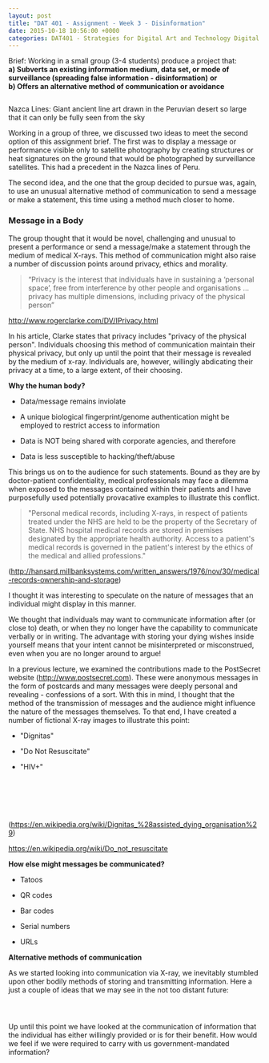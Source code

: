 ```yaml
---
layout: post
title: "DAT 401 - Assignment - Week 3 - Disinformation"
date: 2015-10-18 10:56:00 +0000
categories: DAT401 - Strategies for Digital Art and Technology Digital Art and Technology
---
```


Brief: Working in a small group (3-4 students) produce a project that:<br>**a) Subverts an existing information medium, data set, or mode of surveillance (spreading false information - disinformation)** **or** <br>**b) Offers an alternative method of communication or avoidance**

<figure class="wp-block-gallery alignleft has-nested-images columns-default is-cropped"><figure class="wp-block-image size-medium"><a href="{{ site.baseurl }}/wp-content/uploads/2023/04/nazca_lines.jpg"><img src="https://www.circleseven.co.uk/wp-content/uploads/2023/04/nazca_lines-300x240.jpg" alt="" class="wp-image-539"/></a></figure>
</figure>

Nazca Lines: Giant ancient line art drawn in the Peruvian desert so large that it can only be fully seen from the sky

Working in a group of three, we discussed two ideas to meet the second option of this assignment brief. The first was to display a message or performance visible only to satellite photography by creating structures or heat signatures on the ground that would be photographed by surveillance satellites. This had a precedent in the Nazca lines of Peru.

The second idea, and the one that the group decided to pursue was, again, to use an unusual alternative method of communication to send a message or make a statement, this time using a method much closer to home.

<h3 class="wp-block-heading">Message in a Body</h3>

The group thought that it would be novel, challenging and unusual to present a performance or send a message/make a statement through the medium of medical X-rays. This method of communication might also raise a number of discussion points around privacy, ethics and morality.

<blockquote class="wp-block-quote"><p>“Privacy is the interest that individuals have in sustaining a ‘personal space’, free from interference by other people and organisations ... privacy has multiple dimensions, including privacy of the physical person”</p>
</blockquote>

<p><a href="http://www.rogerclarke.com/DV/IPrivacy.html">http://www.rogerclarke.com/DV/IPrivacy.html</a></p>

In his article, Clarke states that privacy includes "privacy of the physical person". Individuals choosing this method of communication maintain their physical privacy, but only up until the point that their message is revealed by the medium of x-ray. Individuals are, however, willingly abdicating their privacy at a time, to a large extent, of their choosing.

**Why the human body?**

- Data/message remains inviolate

- A unique biological fingerprint/genome authentication might be employed to restrict access to information

- Data is NOT being shared with corporate agencies, and therefore

- Data is less susceptible to hacking/theft/abuse

This brings us on to the audience for such statements. Bound as they are by doctor-patient confidentiality, medical professionals may face a dilemma when exposed to the messages contained within their patients and I have purposefully used potentially provacative examples to illustrate this conflict.

<blockquote class="wp-block-quote"><p>"Personal medical records, including X-rays, in respect of patients treated under the NHS are held to be the property of the Secretary of State. NHS hospital medical records are stored in premises designated by the appropriate health authority. Access to a patient's medical records is governed in the patient's interest by the ethics of the medical and allied professions."</p>
</blockquote>

<p>(<a href="http://hansard.millbanksystems.com/written_answers/1976/nov/30/medical-records-ownership-and-storage">http://hansard.millbanksystems.com/written_answers/1976/nov/30/medical-records-ownership-and-storage</a>)</p>

I thought it was interesting to speculate on the nature of messages that an individual might display in this manner.

We thought that individuals may want to communicate information after (or close to) death, or when they no longer have the capability to communicate verbally or in writing. The advantage with storing your dying wishes inside yourself means that your intent cannot be misinterpreted or misconstrued, even when you are no longer around to argue!

<p>In a previous lecture, we examined the contributions made to the PostSecret website (<a href="http://www.postsecret.com">http://www.postsecret.com</a>). These were anonymous messages in the form of postcards and many messages were deeply personal and revealing - confessions of a sort. With this in mind, I thought that the method of the transmission of messages and the audience might influence the nature of the messages themselves. To that end, I have created a number of fictional X-ray images to illustrate this point:</p>

- "Dignitas"

- "Do Not Resuscitate"

- "HIV+"

<figure class="wp-block-gallery has-nested-images columns-default is-cropped"><figure class="wp-block-image size-medium"><a href="{{ site.baseurl }}/wp-content/uploads/2023/04/dignitas-scaled-1.jpg"><img src="https://www.circleseven.co.uk/wp-content/uploads/2023/04/dignitas-scaled-1-300x169.jpg" alt="" class="wp-image-544"/></a></figure>

<figure class="wp-block-image size-medium"><a href="{{ site.baseurl }}/wp-content/uploads/2023/04/dignitas_detail.jpg"><img src="https://www.circleseven.co.uk/wp-content/uploads/2023/04/dignitas_detail-297x300.jpg" alt="" class="wp-image-541"/></a></figure>

<figure class="wp-block-image size-medium"><a href="{{ site.baseurl }}/wp-content/uploads/2023/04/dnr.jpg"><img src="https://www.circleseven.co.uk/wp-content/uploads/2023/04/dnr-300x245.jpg" alt="" class="wp-image-546"/></a></figure>

<figure class="wp-block-image size-medium"><a href="{{ site.baseurl }}/wp-content/uploads/2023/04/dnr_detail.jpg"><img src="https://www.circleseven.co.uk/wp-content/uploads/2023/04/dnr_detail-300x283.jpg" alt="" class="wp-image-543"/></a></figure>

<figure class="wp-block-image size-medium"><a href="{{ site.baseurl }}/wp-content/uploads/2023/04/hiv.jpg"><img src="https://www.circleseven.co.uk/wp-content/uploads/2023/04/hiv-197x300.jpg" alt="" class="wp-image-545"/></a></figure>

<figure class="wp-block-image size-medium"><a href="{{ site.baseurl }}/wp-content/uploads/2023/04/hiv_detail.jpg"><img src="https://www.circleseven.co.uk/wp-content/uploads/2023/04/hiv_detail-267x300.jpg" alt="" class="wp-image-542"/></a></figure>
</figure>

<p>(<a href="https://en.wikipedia.org/wiki/Dignitas_%28assisted_dying_organisation%29">https://en.wikipedia.org/wiki/Dignitas_%28assisted_dying_organisation%29</a>)</p>

<p><a href="https://en.wikipedia.org/wiki/Do_not_resuscitate">https://en.wikipedia.org/wiki/Do_not_resuscitate</a></p>

**How else might messages be communicated?**

- Tatoos

- QR codes

- Bar codes

- Serial numbers

- URLs

**Alternative methods of communication**

As we started looking into communication via X-ray, we inevitably stumbled upon other bodily methods of storing and transmitting information. Here a just a couple of ideas that we may see in the not too distant future:

<figure class="wp-block-gallery has-nested-images columns-default is-cropped"><figure class="wp-block-image size-medium"><a href="{{ site.baseurl }}/wp-content/uploads/2023/04/hitman.jpg"><img src="https://www.circleseven.co.uk/wp-content/uploads/2023/04/hitman-224x300.jpg" alt="" class="wp-image-549"/></a></figure>

<figure class="wp-block-image size-medium"><a href="{{ site.baseurl }}/wp-content/uploads/2023/04/qr.jpg"><img src="https://www.circleseven.co.uk/wp-content/uploads/2023/04/qr-259x300.jpg" alt="" class="wp-image-550"/></a></figure>

<figure class="wp-block-image size-medium"><a href="{{ site.baseurl }}/wp-content/uploads/2023/04/usb-finger.jpg"><img src="https://www.circleseven.co.uk/wp-content/uploads/2023/04/usb-finger-284x300.jpg" alt="" class="wp-image-551"/></a></figure>
</figure>

Up until this point we have looked at the communication of information that the individual has either willingly provided or is for their benefit. How would we feel if we were required to carry with us government-mandated information?

<figure class="wp-block-gallery has-nested-images columns-default is-cropped"><figure class="wp-block-image size-medium"><a href="{{ site.baseurl }}/wp-content/uploads/2023/04/crim-rec-zoom.jpg"><img src="https://www.circleseven.co.uk/wp-content/uploads/2023/04/crim-rec-zoom-300x169.jpg" alt="" class="wp-image-553"/></a></figure>
</figure>
